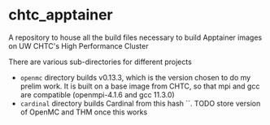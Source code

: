 # chtc_apptainer
A repository to house all the build files necessary to build Apptainer images on UW CHTC's High Performance Cluster

There are various sub-directories for different projects
* `openmc` directory builds v0.13.3, which is the version chosen to do my prelim work. It is built on a base image from CHTC, so that mpi and gcc are compatible (openmpi-4.1.6 and gcc 11.3.0)
* `cardinal` directory builds Cardinal from this hash ``. TODO store version of OpenMC and THM once this works